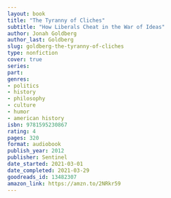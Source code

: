 ```yaml
---
layout: book
title: "The Tyranny of Cliches"
subtitle: "How Liberals Cheat in the War of Ideas"
author: Jonah Goldberg
author_last: Goldberg
slug: goldberg-the-tyranny-of-cliches
type: nonfiction
cover: true
series: 
part: 
genres:
- politics
- history
- philosophy
- culture
- humor
- american history
isbn: 9781595230867
rating: 4
pages: 320
format: audiobook
publish_year: 2012
publisher: Sentinel
date_started: 2021-03-01
date_completed: 2021-03-29
goodreads_id: 13482307
amazon_link: https://amzn.to/2NRkr59
---
```

